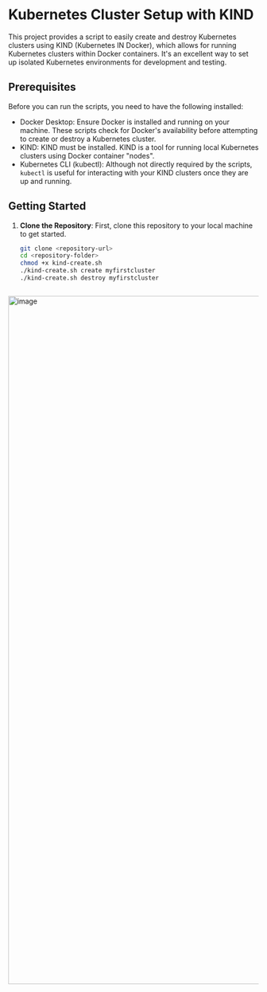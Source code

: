 # Kubernetes Cluster Setup with KIND

This project provides a script to easily create and destroy Kubernetes clusters using KIND (Kubernetes IN Docker), which allows for running Kubernetes clusters within Docker containers. It's an excellent way to set up isolated Kubernetes environments for development and testing.

## Prerequisites

Before you can run the scripts, you need to have the following installed:

- Docker Desktop: Ensure Docker is installed and running on your machine. These scripts check for Docker's availability before attempting to create or destroy a Kubernetes cluster.
- KIND: KIND must be installed. KIND is a tool for running local Kubernetes clusters using Docker container "nodes".
- Kubernetes CLI (kubectl): Although not directly required by the scripts, `kubectl` is useful for interacting with your KIND clusters once they are up and running.

## Getting Started

1. **Clone the Repository**: First, clone this repository to your local machine to get started.

   ```sh
   git clone <repository-url>
   cd <repository-folder>
   chmod +x kind-create.sh
   ./kind-create.sh create myfirstcluster
   ./kind-create.sh destroy myfirstcluster
   
   

<img width="1382" alt="image" src="https://github.com/iflan7744/kind_cluster/assets/55939511/fdadfbbf-e825-4d5b-beb4-ac4070dcb2b7">
